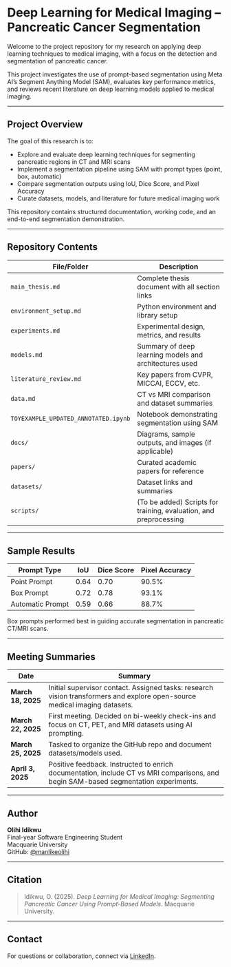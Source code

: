 # Deep Learning for Medical Imaging – Pancreatic Cancer Segmentation

Welcome to the project repository for my research on applying deep learning techniques to medical imaging, with a focus on the detection and segmentation of pancreatic cancer.

This project investigates the use of prompt-based segmentation using Meta AI’s Segment Anything Model (SAM), evaluates key performance metrics, and reviews recent literature on deep learning models applied to medical imaging.

---

##  Project Overview

The goal of this research is to:
- Explore and evaluate deep learning techniques for segmenting pancreatic regions in CT and MRI scans
- Implement a segmentation pipeline using SAM with prompt types (point, box, automatic)
- Compare segmentation outputs using IoU, Dice Score, and Pixel Accuracy
- Curate datasets, models, and literature for future medical imaging work

This repository contains structured documentation, working code, and an end-to-end segmentation demonstration.

---

##  Repository Contents

| File/Folder | Description |
|-------------|-------------|
| `main_thesis.md` | Complete thesis document with all section links |
| `environment_setup.md` | Python environment and library setup |
| `experiments.md` | Experimental design, metrics, and results |
| `models.md` | Summary of deep learning models and architectures used |
| `literature_review.md` | Key papers from CVPR, MICCAI, ECCV, etc. |
| `data.md` | CT vs MRI comparison and dataset summaries |
| `TOYEXAMPLE_UPDATED_ANNOTATED.ipynb` | Notebook demonstrating segmentation using SAM |
| `docs/` | Diagrams, sample outputs, and images (if applicable) |
| `papers/` | Curated academic papers for reference |
| `datasets/` | Dataset links and summaries |
| `scripts/` | (To be added) Scripts for training, evaluation, and preprocessing |

---

##  Sample Results

| Prompt Type       | IoU   | Dice Score | Pixel Accuracy |
|-------------------|-------|------------|----------------|
| Point Prompt      | 0.64  | 0.70       | 90.5%          |
| Box Prompt        | 0.72  | 0.78       | 93.1%          |
| Automatic Prompt  | 0.59  | 0.66       | 88.7%          |

Box prompts performed best in guiding accurate segmentation in pancreatic CT/MRI scans.

---

##  Meeting Summaries

| Date | Summary |
|------|---------|
| **March 18, 2025** | Initial supervisor contact. Assigned tasks: research vision transformers and explore open-source medical imaging datasets. |
| **March 22, 2025** | First meeting. Decided on bi-weekly check-ins and focus on CT, PET, and MRI datasets using AI prompting. |
| **March 25, 2025** | Tasked to organize the GitHub repo and document datasets/models used. |
| **April 3, 2025**  | Positive feedback. Instructed to enrich documentation, include CT vs MRI comparisons, and begin SAM-based segmentation experiments. |

---

##  Author

**Olihi Idikwu**  
Final-year Software Engineering Student  
Macquarie University  
GitHub: [@manlikeolihi](https://github.com/manlikeolihi)

---

##  Citation

> Idikwu, O. (2025). *Deep Learning for Medical Imaging: Segmenting Pancreatic Cancer Using Prompt-Based Models*. Macquarie University.

---

##  Contact

For questions or collaboration, connect via [LinkedIn](https://www.linkedin.com/in/olihi-idikwu-007/).




